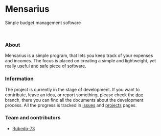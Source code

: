 # Mensarius
Simple budget management software

<br>

### About
Mensarius is a simple program, that lets you keep track of your expenses and incomes.
The focus is placed on creating a simple and lightweight, yet really useful and safe piece of software.

### Information
The project is currently in the stage of development. If you want to contribute, leave an idea, or report something, please check the [doc](https://github.com/t3mp14r3/mensarius/tree/doc) branch, there you can find all the documents about the development process. All the progress is tracked in [issues](https://github.com/t3mp14r3/mensarius/issues) and [projects](https://github.com/t3mp14r3/mensarius/projects) pages.

### Team and contributors
+ [Rubedo-73](https://github.com/Rubedo-73)
